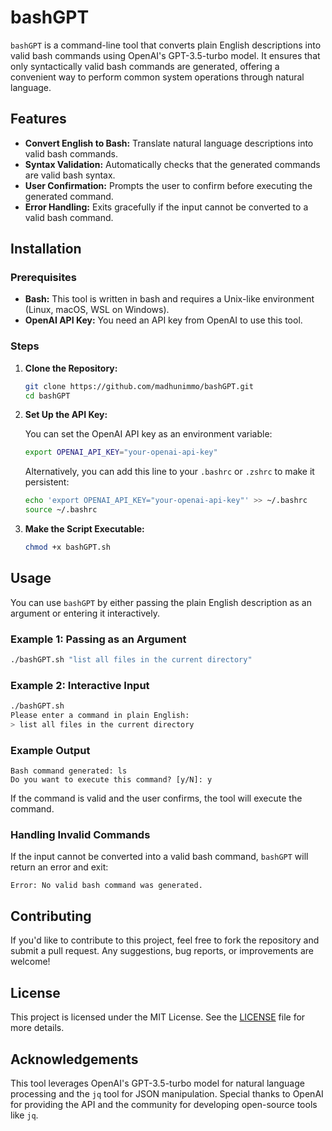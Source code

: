 # bashGPT

`bashGPT` is a command-line tool that converts plain English descriptions into valid bash commands using OpenAI's GPT-3.5-turbo model. It ensures that only syntactically valid bash commands are generated, offering a convenient way to perform common system operations through natural language.

## Features

- **Convert English to Bash:** Translate natural language descriptions into valid bash commands.
- **Syntax Validation:** Automatically checks that the generated commands are valid bash syntax.
- **User Confirmation:** Prompts the user to confirm before executing the generated command.
- **Error Handling:** Exits gracefully if the input cannot be converted to a valid bash command.

## Installation

### Prerequisites

- **Bash:** This tool is written in bash and requires a Unix-like environment (Linux, macOS, WSL on Windows).
- **OpenAI API Key:** You need an API key from OpenAI to use this tool.

### Steps

1. **Clone the Repository:**

   ```bash
   git clone https://github.com/madhunimmo/bashGPT.git
   cd bashGPT
   ```

2. **Set Up the API Key:**

   You can set the OpenAI API key as an environment variable:

   ```bash
   export OPENAI_API_KEY="your-openai-api-key"
   ```

   Alternatively, you can add this line to your `.bashrc` or `.zshrc` to make it persistent:

   ```bash
   echo 'export OPENAI_API_KEY="your-openai-api-key"' >> ~/.bashrc
   source ~/.bashrc
   ```

3. **Make the Script Executable:**

   ```bash
   chmod +x bashGPT.sh
   ```

## Usage

You can use `bashGPT` by either passing the plain English description as an argument or entering it interactively.

### Example 1: Passing as an Argument

```bash
./bashGPT.sh "list all files in the current directory"
```

### Example 2: Interactive Input

```bash
./bashGPT.sh
Please enter a command in plain English:
> list all files in the current directory
```

### Example Output

```
Bash command generated: ls
Do you want to execute this command? [y/N]: y
```

If the command is valid and the user confirms, the tool will execute the command.

### Handling Invalid Commands

If the input cannot be converted into a valid bash command, `bashGPT` will return an error and exit:

```
Error: No valid bash command was generated.
```

## Contributing

If you'd like to contribute to this project, feel free to fork the repository and submit a pull request. Any suggestions, bug reports, or improvements are welcome!

## License

This project is licensed under the MIT License. See the [LICENSE](LICENSE) file for more details.

## Acknowledgements

This tool leverages OpenAI's GPT-3.5-turbo model for natural language processing and the `jq` tool for JSON manipulation. Special thanks to OpenAI for providing the API and the community for developing open-source tools like `jq`.